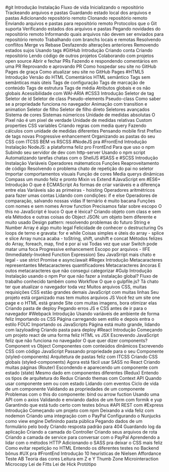 #git
Introdução
Instalação
Fluxo de vida
Inicializando o repositório
Trackeando arquivos e pastas
Guardando estado local dos arquivos e pastas
Adicionando repositório remoto
Clonando repositório remoto
Enviando arquivos e pastas para repositório remoto
Protocolos que o Git suporta
Verificando estados dos arquivos e pastas
Pegando novidades do repositório remoto
Informando quais arquivos não devem ser enviados para repositório remoto
Trabalhando com branchs locais e remotas
Resolvendo conflitos
Merge vs Rebase
Desfazendo alterações anteriores
Removendo estados sujos
Usando tags
#GitHub
Introdução
Criando conta
Criando repositório
Lendo código de outros projetos
Colaborando com projetos open source
Abrir e fechar PRs
Fazendo e respondendo comentários em uma PR
Reprovando e aprovando PR
Como hospedar seu site no GitHub Pages de graça
Como atualizar seu site no GitHub Pages
#HTML5
Introdução
Versão do HTML
Comentários
HTML semântico
Tags sem semânticas mais úteis
Tags de configuração
Tags de marcação de conteúdo
Tags de estrutura
Tags de média
Atributos globais e os não globais
Acessibilidade com WAI-ARIA
#CSS3
Introdução
Seletor de tag
Seletor de id
Seletor de class
Pseudo-elements
Pseudo-class
Como saber se a propriedade funciona no navegador
Animação com transition e animation
Seletor de filho
Seletor de filho direto
Seletores avançados
Sistema de cores
Sistemas númericos
Unidade de medidas absolutas
O Pixel não é um pixel de verdade
Unidade de medidas relativas
Custom properties CSS variables
Criando regras com media query
Fazendo cálculos com unidade de medidas diferentes
Pensando mobile first
Prefixo de tags novas
Progressive enhancement
Organizando as pastas do seu CSS com ITCSS
BEM vs RSCSS
#NodeJS pra #FrontEnd
Introdução
Instalação
NodeJS: a plataforma feliz pro FrontEnd
Para que uso o npm
Subindo seu servidor de dev com http-server
Usando o npm script
Automatizando tarefas chatas com o ShellJS
#SASS e #SCSS
Introdução
Instalação
Variáveis
Operadores mátematicos
Funções
Reaproveitamento de código
Resolvendo o problema chato de repetição do pai no seletor
Importar comportamentos visuais
Função de cores
Media querys dinâmicas
Compass um mundo feliz e pronto
Mixin vs Extend
#JavaScript em #ES6+
Introdução
O que é ECMAScript
As formas de criar variáveis e a diferença entre elas
Variáveis são as primeiras - hoisting
Operadores aritmétricos para fazer umas contas
Lidando com condições: if e else
Operadores de comparação, salvando nossas vidas
If ternário é muito bacana
Funções com nomes e sem nomes
Arrow function
Precisamos falar sobre escopo
O this no JavaScript é louco
O que é léxica?
Criando objeto com class e sem ela
Métodos e outras coisas do Object
JSON: um objeto bem diferente e muito usado
Design pattern: resolvendo problemas do futuro
String e Number
Array é algo muito legal
Felicidade de conhecer o destructuring
Os loops de terno e gravata: for e while
Coisas simples e úteis do array - splice e slice
Array nunca acaba - toString, shift, unshift e concat
Métodos felizes do Array, foreach, map, find e por aí vai
Todas vez que usar Switch pode matar uma foca
Progressive enhancement
Escopo por arquivos - IIFE (Immediately-Invoked Function Expression)
Seu JavaSrript mais chato e legal - use strict
Promise e async/await
#Regex
Introdução
Metacaracteres representantes
Metacaracteres quantificadores
Metacaracteres âncoras
E outos metacaracteres que não consegui categorizar
#Gulp
Introdução
Instalação usando o npm
Por que não fazer a instalação global?
Fluxo de trabalho conhecido também como Workflow
O que o gulpfile.js?
Tá chato ter que atualizar o navegador toda vez
Muitos arquivos CSS, muitas requisições
CSS estão grandes demais
JavaScript com muitas linhas
Seu projeto está organizado mas tem muitos arquivos JS
Você fez um site one page e o HTML está grande
Site com muitas imagens, bora otimizar elas
Criando pasta de deploy
Pegando erros JS e CSS antes de ir para o navegador
#Webpack
Introdução
Usando variáveis de ambiente de forma feliz
Importando os CSS
Página carregando sem estilo e depois entra o estilo FOUC
Importando os JavaScripts
Página está muito grande, lidando com lazyloading
Criando pasta para deploy
#React
Introdução
Começando um projeto react de uma forma feliz
HTML vs JSX
Escrevendo JavaScript feliz que não funciona no navegador
O que quer dizer components?
Component vs Object
Componentes com conteúdos dinâmicos
Escrevendo CSS com código JavaScript
Passando propriedade para o seu Componente (styled-components)
Arquitetura de pastas feliz com ITCSS
Criando CSS globais (styled-components)
Agora está fácil usar SASS no React
Criando muitas páginas (Router)
Escondendo e aparecendo um componente com estado (state)
Mesmo dado em componentes diferentes (Redux)
Entendo os tipos de arquitetura do Redux
Criando themas com Context API
Quando usar componente sem ou com estado
Lidando com eventos
Ciclo de vida de um componente
Validando as propriedades de um componente
Problemas com o this do componente: bind ou arrow fuction
Usando uma API com o axios
Validando e enviando dados de um form com formik e yup
Garantindo que está tudo certo com testes
bônus #API REST com #Express
Introdução
Começando um projeto com npm
Deixando a vida feliz com nodemon
Criando uma integração com o PayPal
Configurando o Nunjucks como view engine
Definindo pasta pública
Pegando dados de um formulário pelo body
Criando resposta padrão para 404
Guardando log da aplicação
Criando a camada do Controller
Criando seus arquivos de rota
Criando a camada de service para conversar com o PayPal
Aprendendo a lidar com o métodos HTTP
Adicionando o SASS pra deixar o CSS mais feliz
Como evitar repetição no HTML
Entendo os diferentes testes no Backend
bônus #UX pra #FrontEnd
Introdução
10 heurísticas de Nielsen
Affordance
Teste AB
Teoria das cores
Leitura em Z e Y
Thumb Zone
Microinteraction
Microcopy
Lei de Fitts
Lei de Hick
Protótipo

